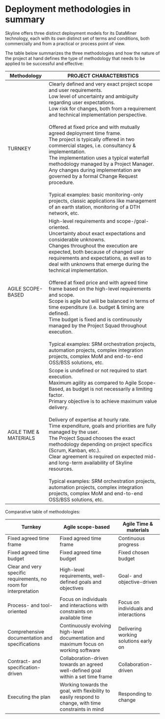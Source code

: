 # Deployment methodologies in summary

Skyline offers three distinct deployment models for its DataMiner technology, each with its own distinct set of terms and conditions, both commercially and from a practical or process point of view.

The table below summarizes the three methodologies and how the nature of the project at hand defines the type of methodology that needs to be applied to be successful and effective:

| Methodology            | PROJECT CHARACTERISTICS                                                                                                                                                                                                                                                                                                                                                                                                                                                                                                                                                                                                                                                                                                                                                                                   |
|------------------------|-----------------------------------------------------------------------------------------------------------------------------------------------------------------------------------------------------------------------------------------------------------------------------------------------------------------------------------------------------------------------------------------------------------------------------------------------------------------------------------------------------------------------------------------------------------------------------------------------------------------------------------------------------------------------------------------------------------------------------------------------------------------------------------------------------------|
| TURNKEY                | Clearly defined and very exact project scope and user requirements.<br>Low level of uncertainty and ambiguity regarding user expectations.<br> Low risk for changes, both from a requirement and technical implementation perspective.<br>  <br> Offered at fixed price and with mutually agreed deployment time frame.<br> The project is typically offered in two commercial stages, i.e. consultancy & implementation.<br> The implementation uses a typical waterfall methodology managed by a Project Manager.<br> Any changes during implementation are governed by a formal Change Request procedure.<br>  <br> Typical examples: basic monitoring-only projects, classic applications like management of an earth station, monitoring of a DTH network, etc.                                      |
| AGILE SCOPE-BASED      | High-level requirements and scope-/goal-oriented. <br>Uncertainty about exact expectations and considerable unknowns.<br>Changes throughout the execution are expected, both because of changed user requirements and expectations, as well as to deal with unknowns that emerge during the technical implementation.<br>  <br> Offered at fixed price and with agreed time frame based on the high-level requirements and scope. <br> Scope is agile but will be balanced in terms of time expenditure (i.e. budget & timing are defined).<br> Time budget is fixed and is continuously managed by the Project Squad throughout execution.<br>  <br> Typical examples: SRM orchestration projects, automation projects, complex integration projects, complex MoM and end-to-end OSS/BSS solutions, etc. |
| AGILE TIME & MATERIALS | Scope is undefined or not required to start execution.<br> Maximum agility as compared to Agile Scope-Based, as budget is not necessarily a limiting factor.<br> Primary objective is to achieve maximum value delivery.<br>  <br> Delivery of expertise at hourly rate.<br> Time expenditure, goals and priorities are fully managed by the user.<br> The Project Squad chooses the exact methodology depending on project specifics (Scrum, Kanban, etc.).<br> Clear agreement is required on expected mid- and long-term availability of Skyline resources.<br>  <br> Typical examples: SRM orchestration projects, automation projects, complex integration projects, complex MoM and end-to-end OSS/BSS solutions, etc.                                                                              |

Comparative table of methodologies:

| Turnkey                                                          | Agile scope-based                                                                                     | Agile Time & materials                |
|------------------------------------------------------------------|-------------------------------------------------------------------------------------------------------|---------------------------------------|
| Fixed agreed time frame                                          | Fixed agreed time frame                                                                               | Continuous progress                   |
| Fixed agreed time budget                                         | Fixed agreed time budget                                                                              | Fixed chosen budget                   |
| Clear and very specific requirements, no room for interpretation | High-level requirements, well-defined goals and objectives                                            | Goal- and objective-driven            |
| Process- and tool-oriented                                       | Focus on individuals and interactions with constraints on available time                              | Focus on individuals and interactions |
| Comprehensive documentation and specifications                   | Continuously evolving high-level documentation and maximum focus on working software                  | Delivering working solutions early on |
| Contract- and specification-driven                               | Collaboration-driven towards an agreed well-defined goal within a set time frame                      | Collaboration-driven                  |
| Executing the plan                                               | Working towards the goal, with flexibility to easily respond to change, with time constraints in mind | Responding to change                  |

